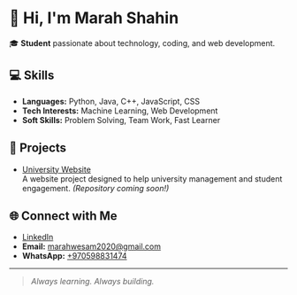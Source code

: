 # 👋 Hi, I'm Marah Shahin

🎓 **Student** passionate about technology, coding, and web development.

## 💻 Skills
- **Languages:** Python, Java, C++, JavaScript, CSS
- **Tech Interests:** Machine Learning, Web Development
- **Soft Skills:** Problem Solving, Team Work, Fast Learner

## 🚀 Projects
- [University Website](https://github.com/marahwesam2020-source/university-website)  
  A website project designed to help university management and student engagement. *(Repository coming soon!)*

## 🌐 Connect with Me
- [LinkedIn](https://www.linkedin.com/in/marah-sh-3195212b3?utm_source=share&utm_campaign=share_via&utm_content=profile&utm_medium=ios_app)
- **Email:** marahwesam2020@gmail.com
- **WhatsApp:** [+970598831474](https://wa.me/970598831474)

---

> _Always learning. Always building._

